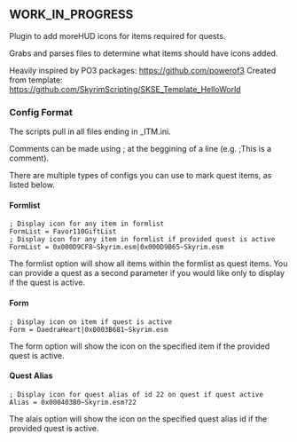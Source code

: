 ## WORK_IN_PROGRESS

Plugin to add moreHUD icons for items required for quests.

Grabs and parses files to determine what items should have icons added.

Heavily inspired by PO3 packages: https://github.com/powerof3
Created from template: https://github.com/SkyrimScripting/SKSE_Template_HelloWorld

### Config Format

The scripts pull in all files ending in _ITM.ini.

Comments can be made using ; at the beggining of a line (e.g. ;This is a comment).

There are multiple types of configs you can use to mark quest items, as listed below.

#### Formlist

```
; Display icon for any item in formlist
FormList = Favor110GiftList
; Display icon for any item in formlist if provided quest is active
FormList = 0x000D9CF8~Skyrim.esm|0x000D9B65~Skyrim.esm
```

The formlist option will show all items within the formlist as quest items. You can provide a quest as a second parameter if you would like only to display if the quest is active.

#### Form

```
; Display icon on item if quest is active
Form = DaedraHeart|0x0003B681~Skyrim.esm
```

The form option will show the icon on the specified item if the provided quest is active.

#### Quest Alias

```
; Display icon for quest alias of id 22 on quest if quest active
Alias = 0x000403B0~Skyrim.esm?22
```

The alais option will show the icon on the specified quest alias id if the provided quest is active.